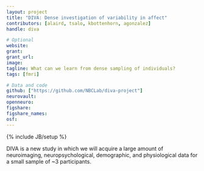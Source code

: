 ```yaml
---
layout: project
title: "DIVA: Dense investigation of variability in affect"
contributors: [alaird, tsalo, kbottenhorn, agonzalez]
handle: diva

# Optional
website:
grant:
grant_url:
image:
tagline: What can we learn from dense sampling of individuals?
tags: [fmri]

# Data and code
github: ["https://github.com/NBCLab/diva-project"]
neurovault:
openneuro:
figshare:
figshare_names:
osf:
---
```

{% include JB/setup %}

DIVA is a new study in which we will acquire a large amount of neuroimaging, neuropsychological, demographic, and physiological data for a small sample of ~3 participants.
